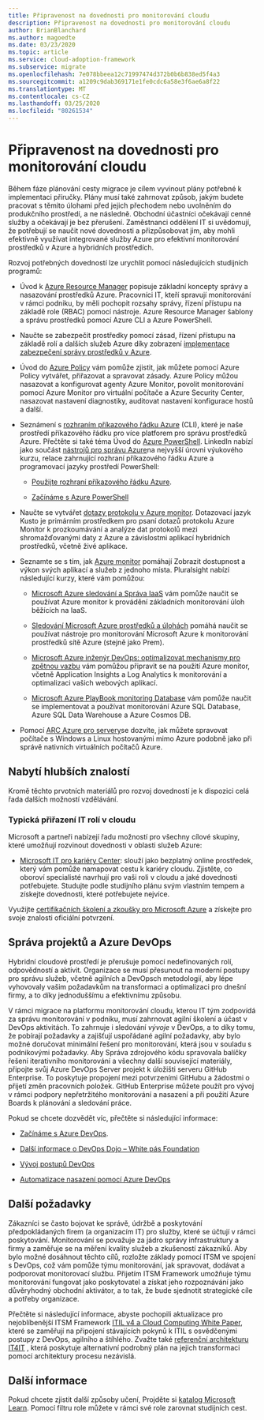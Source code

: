 ```yaml
---
title: Připravenost na dovednosti pro monitorování cloudu
description: Připravenost na dovednosti pro monitorování cloudu
author: BrianBlanchard
ms.author: magoedte
ms.date: 03/23/2020
ms.topic: article
ms.service: cloud-adoption-framework
ms.subservice: migrate
ms.openlocfilehash: 7e078bbeea12c71997474d372b0b6b838ed5f4a3
ms.sourcegitcommit: a1209c9dab369171e1fe0cdc6a58e3f6ae6a8f22
ms.translationtype: MT
ms.contentlocale: cs-CZ
ms.lasthandoff: 03/25/2020
ms.locfileid: "80261534"
---
```

# <a name="skills-readiness-for-cloud-monitoring"></a>Připravenost na dovednosti pro monitorování cloudu

Během fáze plánování cesty migrace je cílem vyvinout plány potřebné k implementaci příručky. Plány musí také zahrnovat způsob, jakým budete pracovat s těmito úlohami před jejich přechodem nebo uvolněním do produkčního prostředí, a ne následně. Obchodní účastníci očekávají cenné služby a očekávají je bez přerušení. Zaměstnanci oddělení IT si uvědomují, že potřebují se naučit nové dovednosti a přizpůsobovat jim, aby mohli efektivně využívat integrované služby Azure pro efektivní monitorování prostředků v Azure a hybridních prostředích. 

Rozvoj potřebných dovedností lze urychlit pomocí následujících studijních programů:

- Úvod k [Azure Resource Manager](https://docs.microsoft.com/azure/azure-resource-manager/management/overview) popisuje základní koncepty správy a nasazování prostředků Azure. Pracovníci IT, kteří spravují monitorování v rámci podniku, by měli pochopit rozsahy správy, řízení přístupu na základě role (RBAC) pomocí nástroje. Azure Resource Manager šablony a správu prostředků pomocí Azure CLI a Azure PowerShell.

- Naučte se zabezpečit prostředky pomocí zásad, řízení přístupu na základě rolí a dalších služeb Azure díky zobrazení [implementace zabezpečení správy prostředků v Azure](https://docs.microsoft.com//learn/paths/implement-resource-mgmt-security/). 

- Úvod do [Azure Policy](https://docs.microsoft.com/azure/governance/policy/overview) vám pomůže zjistit, jak můžete pomocí Azure Policy vytvářet, přiřazovat a spravovat zásady. Azure Policy můžou nasazovat a konfigurovat agenty Azure Monitor, povolit monitorování pomocí Azure Monitor pro virtuální počítače a Azure Security Center, nasazovat nastavení diagnostiky, auditovat nastavení konfigurace hostů a další.

- Seznámení s [rozhraním příkazového řádku Azure](https://docs.microsoft.com/cli/azure/get-started-with-azure-cli?view=azure-cli-latest) (CLI), které je naše prostředí příkazového řádku pro více platforem pro správu prostředků Azure. Přečtěte si také téma Úvod do [Azure PowerShell](https://docs.microsoft.com/powershell/azure/?view=azps-3.6.1). LinkedIn nabízí jako součást [nástrojů pro správu Azure](https://www.linkedin.com/learning/learning-azure-management-tools)na nejvyšší úrovni výukového kurzu, relace zahrnující rozhraní příkazového řádku Azure a programovací jazyky prostředí PowerShell:

   - [Použijte rozhraní příkazového řádku Azure](https://www.linkedin.com/learning/learning-azure-management-tools/use-the-azure-cli).
   
   - [Začínáme s Azure PowerShell](https://www.linkedin.com/learning/learning-azure-management-tools/understand-azure-powershell) 

- Naučte se vytvářet [dotazy protokolu v Azure monitor](https://docs.microsoft.com/azure/azure-monitor/log-query/get-started-queries).  Dotazovací jazyk Kusto je primárním prostředkem pro psaní dotazů protokolu Azure Monitor k prozkoumávání a analýze dat protokolů mezi shromažďovanými daty z Azure a závislostmi aplikací hybridních prostředků, včetně živé aplikace.

- Seznamte se s tím, jak [Azure monitor](https://docs.microsoft.com/azure/azure-monitor/overview) pomáhají Zobrazit dostupnost a výkon svých aplikací a služeb z jednoho místa. Pluralsight nabízí následující kurzy, které vám pomůžou:

   - [Microsoft Azure sledování a Správa IaaS](https://www.pluralsight.com/courses/azure-iaas-monitoring-management-getting-started) vám pomůže naučit se používat Azure monitor k provádění základních monitorování úloh běžících na IaaS.

   - [Sledování Microsoft Azure prostředků a úlohách](https://www.pluralsight.com/courses/microsoft-azure-resources-workloads-monitoring) pomáhá naučit se používat nástroje pro monitorování Microsoft Azure k monitorování prostředků sítě Azure (stejně jako Prem).

   - [Microsoft Azure inženýr DevOps: optimalizovat mechanismy pro zpětnou vazbu](https://www.pluralsight.com/courses/microsoft-azure-optimize-feedback-mechanisms) vám pomůžou připravit se na použití Azure monitor, včetně Application Insights a Log Analytics k monitorování a optimalizaci vašich webových aplikací.

   - [Microsoft Azure PlayBook monitoring Database](https://www.pluralsight.com/courses/microsoft-azure-database-playbook-monitoring) vám pomůže naučit se implementovat a používat monitorování Azure SQL Database, Azure SQL Data Warehouse a Azure Cosmos DB.

- Pomocí [ARC Azure pro servery](https://docs.microsoft.com/azure/azure-arc/servers/overview)se dozvíte, jak můžete spravovat počítače s Windows a Linux hostovanými mimo Azure podobně jako při správě nativních virtuálních počítačů Azure.

## <a name="deeper-skills-exploration"></a>Nabytí hlubších znalostí

Kromě těchto prvotních materiálů pro rozvoj dovedností je k dispozici celá řada dalších možností vzdělávání.

### <a name="typical-mappings-of-cloud-it-roles"></a>Typická přiřazení IT rolí v cloudu

Microsoft a partneři nabízejí řadu možností pro všechny cílové skupiny, které umožňují rozvinout dovednosti v oblasti služeb Azure:

- [Microsoft IT pro kariéry Center](https://www.microsoft.com/itpro): slouží jako bezplatný online prostředek, který vám pomůže namapovat cestu k kariéry cloudu. Zjistěte, co oboroví specialisté navrhují pro vaši roli v cloudu a jaké dovednosti potřebujete. Studujte podle studijního plánu svým vlastním tempem a získejte dovednosti, které potřebujete nejvíce.

Využijte [certifikačních školení a zkoušky pro Microsoft Azure]( https://www.microsoft.com/learning/azure-certification.aspx) a získejte pro svoje znalosti oficiální potvrzení.

## <a name="azure-devops-and-project-management"></a>Správa projektů a Azure DevOps

Hybridní cloudové prostředí je přerušuje pomocí nedefinovaných rolí, odpovědností a aktivit. Organizace se musí přesunout na moderní postupy pro správu služeb, včetně agilních a DevOpsch metodologií, aby lépe vyhovovaly vašim požadavkům na transformaci a optimalizaci pro dnešní firmy, a to díky jednoduššímu a efektivnímu způsobu. 

V rámci migrace na platformu monitorování cloudu, kterou IT tým zodpovídá za správu monitorování v podniku, musí zahrnovat agilní školení a účast v DevOps aktivitách. To zahrnuje i sledování *vývoje* v DevOps, a to díky tomu, že pobírají požadavky a zajišťují uspořádané agilní požadavky, aby bylo možné doručovat minimální řešení pro monitorování, která jsou v souladu s podnikovými požadavky. Aby Správa zdrojového kódu spravovala balíčky řešení iterativního monitorování a všechny další související materiály, připojte svůj Azure DevOps Server projekt k úložišti serveru GitHub Enterprise. To poskytuje propojení mezi potvrzeními GitHubu a žádostmi o přijetí změn pracovních položek. GitHub Enterprise můžete použít pro vývoj v rámci podpory nepřetržitého monitorování a nasazení a při použití Azure Boards k plánování a sledování práce.

Pokud se chcete dozvědět víc, přečtěte si následující informace:

- [Začínáme s Azure DevOps](https://docs.microsoft.com/learn/modules/get-started-with-devops/). 

- [Další informace o DevOps Dojo – White pás Foundation](https://docs.microsoft.com/learn/paths/devops-dojo-white-belt-foundation/)

- [Vývoj postupů DevOps](https://docs.microsoft.com/learn/paths/evolve-your-devops-practices/)

- [Automatizace nasazení pomocí Azure DevOps](https://docs.microsoft.com/learn/paths/automate-deployments-azure-devops/)

## <a name="other-considerations"></a>Další požadavky

Zákazníci se často bojovat ke správě, údržbě a poskytování předpokládaných firem (a organizacím IT) pro služby, které se účtují v rámci poskytování. Monitorování se považuje za jádro správy infrastruktury a firmy a zaměřuje se na měření kvality služeb a zkušeností zákazníků.  Aby bylo možné dosáhnout těchto cílů, rozložte základy pomocí ITSM ve spojení s DevOps, což vám pomůže týmu monitorování, jak spravovat, dodávat a podporovat monitorovací službu. Přijetím ITSM Framework umožňuje týmu monitorování fungovat jako poskytovatel a získat jeho rozpoznávání jako důvěryhodný obchodní aktivátor, a to tak, že bude sjednotit strategické cíle a potřeby organizace.

Přečtěte si následující informace, abyste pochopili aktualizace pro nejoblíbenější ITSM Framework [ITIL v4 a Cloud Computing White Paper](https://www.axelos.com/case-studies-and-white-papers/itil-4-and-the-cloud), které se zaměřují na připojení stávajících pokynů k ITIL s osvědčenými postupy z DevOps, agilního a štíhlého. Zvažte také [referenční architekturu IT4IT](https://www.opengroup.org/it4it) , která poskytuje alternativní podrobný plán na jejich transformaci pomocí architektury procesu nezávislá.

## <a name="learn-more"></a>Další informace

Pokud chcete zjistit další způsoby učení, Projděte si [katalog Microsoft Learn](https://docs.microsoft.com/learn/browse). Pomocí filtru role můžete v rámci své role zarovnat studijních cest.